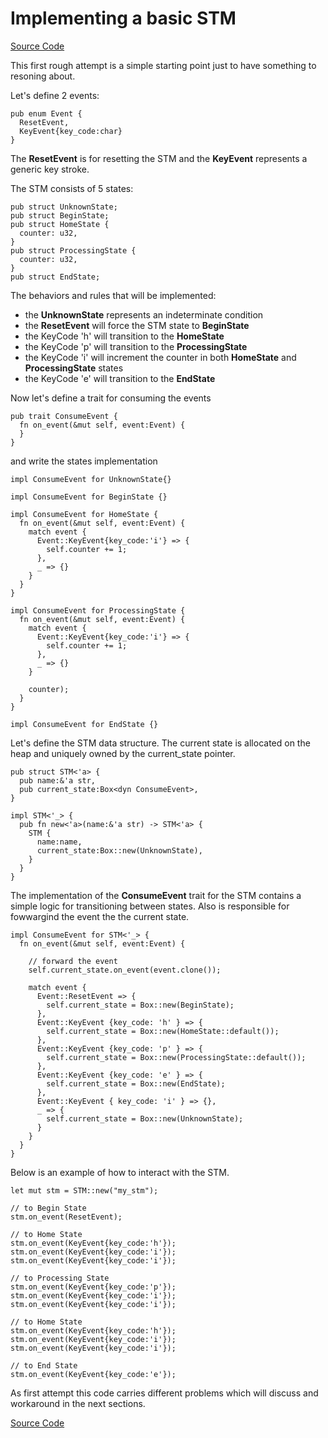 # Implementing a basic STM

[Source Code](https://github.com/ceppelli/rust-by-ceppelli/blob/main/code/ch001/src/basic_stm.rs)

This first rough attempt is a simple starting point just to have something to resoning about.

Let's define 2 events:

```rust,noplayground
pub enum Event {
  ResetEvent,
  KeyEvent{key_code:char}
}
```

The **ResetEvent** is for resetting the STM and the **KeyEvent** represents a generic key stroke.

The STM consists of 5 states:

```rust,noplayground
pub struct UnknownState;
pub struct BeginState;
pub struct HomeState {
  counter: u32,
}
pub struct ProcessingState {
  counter: u32,
}
pub struct EndState;

```

The behaviors and rules that will be implemented:
- the **UnknownState** represents an indeterminate condition
- the **ResetEvent** will force the STM state to **BeginState**
- the KeyCode 'h' will transition to the **HomeState**
- the KeyCode 'p' will transition to the **ProcessingState**
- the KeyCode 'i' will increment the counter in both **HomeState** and **ProcessingState** states
- the KeyCode 'e' will transition to the **EndState**


Now let's define a trait for consuming the events

```rust,noplayground
pub trait ConsumeEvent {
  fn on_event(&mut self, event:Event) {
  }
}

```
and write the states implementation

```rust,noplayground
impl ConsumeEvent for UnknownState{}

impl ConsumeEvent for BeginState {}

impl ConsumeEvent for HomeState {
  fn on_event(&mut self, event:Event) {
    match event {
      Event::KeyEvent{key_code:'i'} => {
        self.counter += 1;
      },
      _ => {}
    }
  }
}

impl ConsumeEvent for ProcessingState {
  fn on_event(&mut self, event:Event) {
    match event {
      Event::KeyEvent{key_code:'i'} => {
        self.counter += 1;
      },
      _ => {}
    }

    counter);
  }
}

impl ConsumeEvent for EndState {}
```

Let's define the STM data structure. The current state is allocated on the heap and uniquely owned by the current_state pointer.

```rust,noplayground
pub struct STM<'a> {
  pub name:&'a str,
  pub current_state:Box<dyn ConsumeEvent>,
}

impl STM<'_> {
  pub fn new<'a>(name:&'a str) -> STM<'a> {
    STM {
      name:name,
      current_state:Box::new(UnknownState),
    }
  }
}

```

The implementation of the **ConsumeEvent** trait for the STM contains a simple logic for transitioning between states. Also is responsible for fowwargind the event the the current state.


```rust,noplayground
impl ConsumeEvent for STM<'_> {
  fn on_event(&mut self, event:Event) {

    // forward the event
    self.current_state.on_event(event.clone());

    match event {
      Event::ResetEvent => {
        self.current_state = Box::new(BeginState);
      },
      Event::KeyEvent {key_code: 'h' } => {
        self.current_state = Box::new(HomeState::default());
      },
      Event::KeyEvent {key_code: 'p' } => {
        self.current_state = Box::new(ProcessingState::default());
      },
      Event::KeyEvent {key_code: 'e' } => {
        self.current_state = Box::new(EndState);
      },
      Event::KeyEvent { key_code: 'i' } => {},
      _ => {
        self.current_state = Box::new(UnknownState);
      }
    }
  }
}

```

Below is an example of how to interact with the STM.

```rust,noplayground
let mut stm = STM::new("my_stm");

// to Begin State
stm.on_event(ResetEvent);

// to Home State
stm.on_event(KeyEvent{key_code:'h'});
stm.on_event(KeyEvent{key_code:'i'});
stm.on_event(KeyEvent{key_code:'i'});

// to Processing State
stm.on_event(KeyEvent{key_code:'p'});
stm.on_event(KeyEvent{key_code:'i'});
stm.on_event(KeyEvent{key_code:'i'});

// to Home State
stm.on_event(KeyEvent{key_code:'h'});
stm.on_event(KeyEvent{key_code:'i'});
stm.on_event(KeyEvent{key_code:'i'});

// to End State
stm.on_event(KeyEvent{key_code:'e'});

```

As first attempt this code carries different problems which will discuss and workaround in the next sections.


[Source Code](https://github.com/ceppelli/rust-by-ceppelli/blob/main/code/ch001/src/basic_stm.rs)